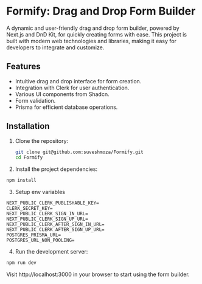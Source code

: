 # Formify: Drag and Drop Form Builder

A dynamic and user-friendly drag and drop form builder, powered by Next.js and DnD Kit, for quickly creating forms with ease. This project is built with modern web technologies and libraries, making it easy for developers to integrate and customize.

## Features

- Intuitive drag and drop interface for form creation.
- Integration with Clerk for user authentication.
- Various UI components from Shadcn.
- Form validation.
- Prisma for efficient database operations.

## Installation

1. Clone the repository:

   ```bash
   git clone git@github.com:suveshmoza/Formify.git
   cd Formify
   ```
2. Install the project dependencies:

```bash
npm install
```

3. Setup env variables
```
NEXT_PUBLIC_CLERK_PUBLISHABLE_KEY=
CLERK_SECRET_KEY=
NEXT_PUBLIC_CLERK_SIGN_IN_URL=
NEXT_PUBLIC_CLERK_SIGN_UP_URL=
NEXT_PUBLIC_CLERK_AFTER_SIGN_IN_URL=
NEXT_PUBLIC_CLERK_AFTER_SIGN_UP_URL=
POSTGRES_PRISMA_URL=
POSTGRES_URL_NON_POOLING=
```

4. Run the development server:

```bash
npm run dev
```
Visit http://localhost:3000 in your browser to start using the form builder.
